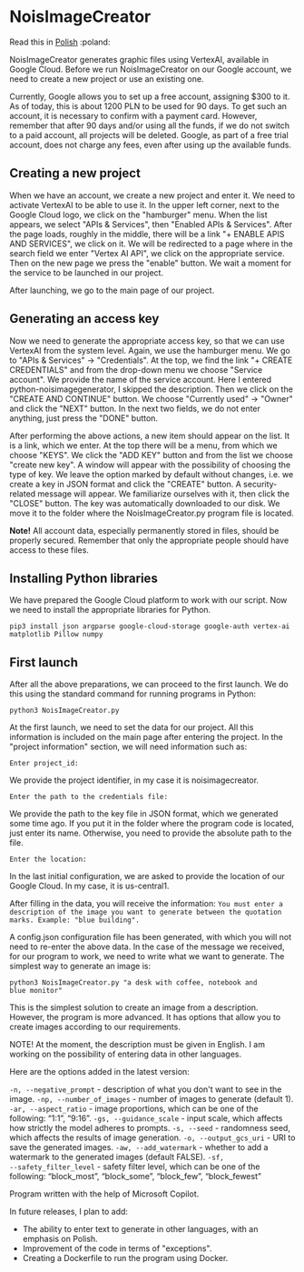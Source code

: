<h1>NoisImageCreator</h1>

<p>Read this in <a href="https://github.com/kgodzisz/noisimagecreator/blob/master/README_PL.md">Polish</a> :poland:</p>

<p>NoisImageCreator generates graphic files using VertexAI, available in Google Cloud. Before we run NoisImageCreator on our Google account, we need to create a new project or use an existing one.</p>

<p>Currently, Google allows you to set up a free account, assigning $300 to it. As of today, this is about 1200 PLN to be used for 90 days. To get such an account, it is necessary to confirm with a payment card. However, remember that after 90 days and/or using all the funds, if we do not switch to a paid account, all projects will be deleted. Google, as part of a free trial account, does not charge any fees, even after using up the available funds.</p>

<h2>Creating a new project</h2>
<p>When we have an account, we create a new project and enter it. We need to activate VertexAI to be able to use it. In the upper left corner, next to the Google Cloud logo, we click on the "hamburger" menu. When the list appears, we select "APIs & Services", then "Enabled APIs & Services". After the page loads, roughly in the middle, there will be a link "+ ENABLE APIS AND SERVICES", we click on it. We will be redirected to a page where in the search field we enter "Vertex AI API", we click on the appropriate service. Then on the new page we press the "enable" button. We wait a moment for the service to be launched in our project.</p>

<p>After launching, we go to the main page of our project.</p>

<h2>Generating an access key</h2>
<p>Now we need to generate the appropriate access key, so that we can use VertexAI from the system level. Again, we use the hamburger menu. We go to "APIs & Services" -> "Credentials". At the top, we find the link "+ CREATE CREDENTIALS" and from the drop-down menu we choose "Service account". We provide the name of the service account. Here I entered python-noisimagegenerator, I skipped the description. Then we click on the "CREATE AND CONTINUE" button. We choose "Currently used" -> "Owner" and click the "NEXT" button. In the next two fields, we do not enter anything, just press the "DONE" button.</p>

<p>After performing the above actions, a new item should appear on the list. It is a link, which we enter. At the top there will be a menu, from which we choose "KEYS". We click the "ADD KEY" button and from the list we choose "create new key". A window will appear with the possibility of choosing the type of key. We leave the option marked by default without changes, i.e. we create a key in JSON format and click the "CREATE" button. A security-related message will appear. We familiarize ourselves with it, then click the "CLOSE" button. The key was automatically downloaded to our disk. We move it to the folder where the NoisImageCreator.py program file is located.</p>

<p><strong>Note!</strong> All account data, especially permanently stored in files, should be properly secured. Remember that only the appropriate people should have access to these files.</p>

<h2>Installing Python libraries</h2>
<p>We have prepared the Google Cloud platform to work with our script. Now we need to install the appropriate libraries for Python.</p>

<pre><code>pip3 install json argparse google-cloud-storage google-auth vertex-ai matplotlib Pillow numpy</code></pre>

<h2>First launch</h2>
<p>After all the above preparations, we can proceed to the first launch. We do this using the standard command for running programs in Python:</p>

<pre><code>python3 NoisImageCreator.py</code></pre>

<p>At the first launch, we need to set the data for our project. All this information is included on the main page after entering the project. In the "project information" section, we will need information such as:</p>

<pre><code>Enter project_id:</code></pre>

<p>We provide the project identifier, in my case it is noisimagecreator.</p>

<pre><code>Enter the path to the credentials file:</code></pre>

<p>We provide the path to the key file in JSON format, which we generated some time ago. If you put it in the folder where the program code is located, just enter its name. Otherwise, you need to provide the absolute path to the file.</p>

<code>Enter the location:</code>

<p>In the last initial configuration, we are asked to provide the location of our Google Cloud. In my case, it is us-central1.</p>

<p>After filling in the data, you will receive the information: <code>You must enter a description of the image you want to generate between the quotation marks. Example: "blue building".</code></p>

<p>A config.json configuration file has been generated, with which you will not need to re-enter the above data. In the case of the message we received, for our program to work, we need to write what we want to generate. The simplest way to generate an image is:</p>

<code>python3 NoisImageCreator.py "a desk with coffee, notebook and blue monitor"</code>

<p>This is the simplest solution to create an image from a description. However, the program is more advanced. It has options that allow you to create images according to our requirements.</p>

<p>NOTE! At the moment, the description must be given in English. I am working on the possibility of entering data in other languages.</p>

<p>Here are the options added in the latest version:</p>

<code>-n, --negative_prompt</code> - description of what you don't want to see in the image.
<code>-np, --number_of_images</code> - number of images to generate (default 1).
<code>-ar, --aspect_ratio</code> - image proportions, which can be one of the following: “1:1”, “9:16”.
<code>-gs, --guidance_scale</code> - input scale, which affects how strictly the model adheres to prompts.
<code>-s, --seed</code> - randomness seed, which affects the results of image generation.
<code>-o, --output_gcs_uri</code> - URI to save the generated images.
<code>-aw, --add_watermark</code> - whether to add a watermark to the generated images (default FALSE).
<code>-sf, --safety_filter_level</code> - safety filter level, which can be one of the following: “block_most”, “block_some”, “block_few”, “block_fewest”

<p>Program written with the help of Microsoft Copilot.</p>

<p>In future releases, I plan to add:</p>

<ul>
<li>The ability to enter text to generate in other languages, with an emphasis on Polish.</li>
<li>Improvement of the code in terms of "exceptions".</li>
<li>Creating a Dockerfile to run the program using Docker.</li>
</ul>
